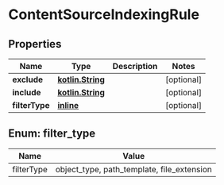 # ContentSourceIndexingRule

## Properties
Name | Type | Description | Notes
------------ | ------------- | ------------- | -------------
**exclude** | [**kotlin.String**](.md) |  |  [optional]
**include** | [**kotlin.String**](.md) |  |  [optional]
**filterType** | [**inline**](#FilterTypeEnum) |  |  [optional]

<a name="FilterTypeEnum"></a>
## Enum: filter_type
Name | Value
---- | -----
filterType | object_type, path_template, file_extension
